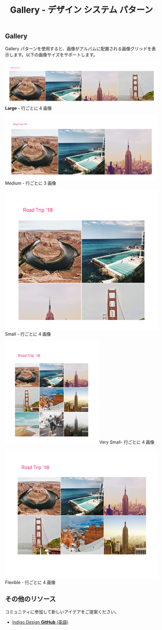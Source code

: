 ﻿---
title: Gallery - デザイン システム パターン
_description: Gallery パターン シンボルは画像グリッドを提供します。画像をアルバムにグループ化するヘッダーがあります。
_keywords: デザイン システム, Sketch, Ignite UI for Angular, パターン, UI ライブラリ, ウィジェット
_language: ja
---

## Gallery

Gallery パターンを使用すると、画像がアルバムに配置される画像グリッドを表示します。以下の画像サイズをサポートします。

![](../images/gallery_large.png)
**Large** - 行ごとに 4 画像

![](../images/gallery_medium.png)
Medium - 行ごとに 3 画像

![](../images/gallery_small.png)
Small - 行ごとに 4 画像

![](../images/gallery_very-small.png)
Very Small- 行ごとに 4 画像

![](../images/gallery_flexible.png)
Flexible - 行ごとに 4 画像

## その他のリソース

コミュニティに参加して新しいアイデアをご提案ください。

- [Indigo Design **GitHub** (英語)](https://github.com/IgniteUI/design-system-docfx)
